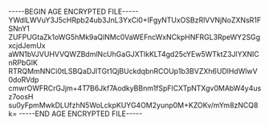 -----BEGIN AGE ENCRYPTED FILE-----
YWdlLWVuY3J5cHRpb24ub3JnL3YxCi0+IFgyNTUxOSBzRlVVNjNoZXNsR1FSNnY1
ZUFPUGtaZk1oWG5hMk9aQlNMc0VaWEFncWxNCkpHNFRGL3RpeWY2SGgxcjdJemUx
aWN1bVJVUHVVQWZBdmlNcUhGaGJXTlkKLT4gd25cYEw5WTktZ3JlYXNlCnRPbGlK
RTRQMmNNCi0tLSBQaDJlTGt1QjBUckdqbnRCOUp1b3BVZXh6UDlHdWlwV0doRVdp
cmwrOWFRCrGJjm+4T7B6Jkf7AodkyBBnm1fSpFlCXTpNTXgv0MAbW4y4usz7oosH
su0yFpmMwkDLUfzhN5WoLckpKUYG4OM2yunp0M+KZOKv/mYm8zNCQ8k=
-----END AGE ENCRYPTED FILE-----
